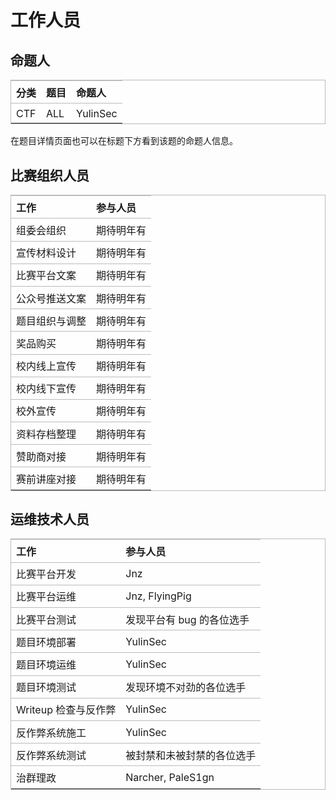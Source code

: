 <style>

table {
    border: 1px solid #bbb;
    background-color: rgba(255, 255, 255, .5);
    width: 100%;
}

tr {
    display: table-row;
    vertical-align: inherit;
    border-color: inherit;
}

td,th {
    border-top: 1px solid #bbb;
    padding: .35em .5em;
    text-align: left;
}
</style>

# 工作人员

## 命题人

| 分类 | 题目 | 命题人 |
| ---- | ---- | ------ |
| CTF     | ALL     |  YulinSec      |


在题目详情页面也可以在标题下方看到该题的命题人信息。

## 比赛组织人员

| 工作           | 参与人员 |
| :------------- | :------- |
| 组委会组织     | 期待明年有         |
| 宣传材料设计   | 期待明年有         |
| 比赛平台文案   | 期待明年有          |
| 公众号推送文案 | 期待明年有         |
| 题目组织与调整 | 期待明年有         |
| 奖品购买       | 期待明年有         |
| 校内线上宣传   | 期待明年有          |
| 校内线下宣传   | 期待明年有          |
| 校外宣传       | 期待明年有          |
| 资料存档整理   | 期待明年有          |
| 赞助商对接     | 期待明年有          |
| 赛前讲座对接   | 期待明年有          |

## 运维技术人员

| 工作                 | 参与人员                   |
| :------------------- | :------------------------- |
| 比赛平台开发         | Jnz                           |
| 比赛平台运维         | Jnz, FlyingPig                           |
| 比赛平台测试         | 发现平台有 bug 的各位选手  |
| 题目环境部署         | YulinSec                           |
| 题目环境运维         | YulinSec                           |
| 题目环境测试         | 发现环境不对劲的各位选手   |
| Writeup 检查与反作弊 | YulinSec                           |
| 反作弊系统施工       | YulinSec                           |
| 反作弊系统测试       | 被封禁和未被封禁的各位选手 |
| 治群理政             | Narcher, PaleS1gn                        |
